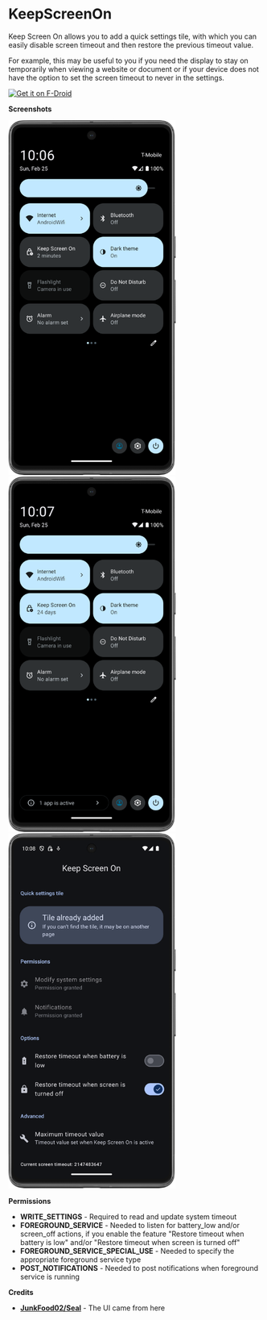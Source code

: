 # KeepScreenOn

Keep Screen On allows you to add a quick settings tile, with which you can easily disable screen timeout and then restore the previous timeout value.

For example, this may be useful to you if you need the display to stay on temporarily when viewing a website or document or if your device does not have the option to set the screen timeout to never in the settings.

[<img src="https://fdroid.gitlab.io/artwork/badge/get-it-on.png"
alt="Get it on F-Droid"
height="80">](https://f-droid.org/packages/com.elasticrock.keepscreenon/)

**Screenshots**

<img width=333 alt="Screenshot Tile Disabled"
src="metadata/en-US/images/phoneScreenshots/screenshot-tile-disabled.png?raw=true">
<img width=333 alt="Screenshot Tile Enabled"
src="metadata/en-US/images/phoneScreenshots/screenshot-tile-enabled.png?raw=true">
<img width=333 alt="Screenshot App"
src="metadata/en-US/images/phoneScreenshots/screenshot-app.png?raw=true">

**Permissions**

 - **WRITE_SETTINGS** - Required to read and update system timeout
 - **FOREGROUND_SERVICE** - Needed to listen for battery_low and/or screen_off actions, if you enable the feature "Restore timeout when battery is low" and/or "Restore timeout when screen is turned off"
 - **FOREGROUND_SERVICE_SPECIAL_USE** - Needed to specify the appropriate foreground service type
 - **POST_NOTIFICATIONS** - Needed to post notifications when foreground service is running

**Credits**

 - [**JunkFood02/Seal**](https://github.com/JunkFood02/Seal/) - The UI came from here
